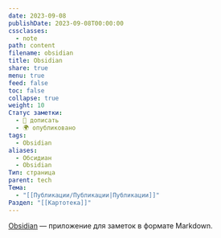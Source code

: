 ```yaml
---
date: 2023-09-08
publishDate: 2023-09-08T00:00:00
cssclasses:
  - note
path: content
filename: obsidian
title: Obsidian
share: true
menu: true
feed: false
toc: false
collapse: true
weight: 10
Статус заметки:
  - 📝 дописать
  - 🌍 опубликовано
tags:
  - Obsidian
aliases:
  - Обсидиан
  - Obsidian
Тип: страница
parent: tech
Тема:
  - "[[Публикации/Публикации|Публикации]]"
Раздел: "[[Картотека]]"
---
```


[Obsidian](https://obsidian.md/) — приложение для заметок в формате Markdown.

